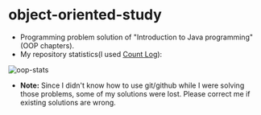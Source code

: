 # object-oriented-study
- Programming problem solution of "Introduction to Java programming"(OOP chapters).
- My repository statistics(I used [Count Log](https://codetabs.com/count-loc/count-loc-online.html)): 



![oop-stats](https://user-images.githubusercontent.com/56651041/112359525-67fc0800-8ce2-11eb-801a-797be6588aff.PNG)


- **Note:** Since I didn't know how to use git/github while I were solving those problems, some of my solutions were lost. Please correct me if existing solutions are wrong. 
